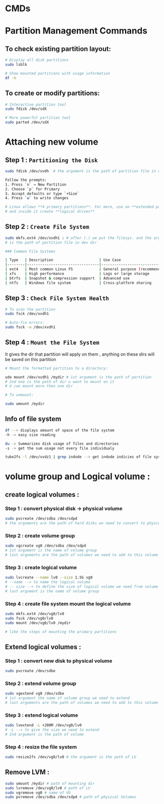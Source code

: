 # CMDs

# Partition Management Commands

## To check existing partition layout:

```bash
# Display all disk partitions
sudo lsblk

# Show mounted partitions with usage information
df -h

```

## To create or modify partitions:

```bash
# Interactive partition tool
sudo fdisk /dev/sdX

# More powerful partition tool
sudo parted /dev/sdX
```

# Attaching new volume

## Step 1 : `Partitioning the Disk`

```bash
sudo fdisk /dev/xvdh  # the argument is the path of partition file in dev dir 

Follow the prompts:
1. Press `n` → New Partition
2. Choose `p` for Primary
3. Accept defaults or type `+Size`
4. Press `w` to write changes

# Linux allows **4 primary partitions**. For more, use an **extended partition**,
# and inside it create **logical drives**
```

## Step 2 : `Create File System`

```bash
sudo mkfs.ext4 /dev/xvdh1 : # after (.) we put the filesys. and the argument 
# is the path of partition file in dev dir 

### Common File Systems

| Type   | Description                     | Use Case                      |
|--------|---------------------------------|-------------------------------|
| ext4   | Most common Linux FS            | General purpose (recommended) |
| xfs    | High performance                | Logs or large storage         |
| btrfs  | Snapshot & compression support  | Advanced use                  |
| ntfs   | Windows file system             | Cross-platform sharing        |

```

## Step 3 : `Check File System Health`

```bash
# To scan the partition
sudo fsck /dev/xvdh1

# Auto-fix errors:
sudo fsck -a /dev/xvdh1 

```

## Step 4 : `Mount the File System`

It gives the dir that partition will apply on them , anything on these dirs will be saved on this partition

```bash
# Mount the formatted partition to a directory:

udo mount /dev/xvdh1 /mydir # 1st argument is the path of partition 
# 2nd one is the path of dir u want to mount on it 
# U can mount more than one dir 

# To unmount:

sudo umount /mydir

```

## Info of file system

```bash
df --> displays amount of space of the file system
-h -> easy size reading

du -> Summarizes disk usage of files and directories
-s -> get the sum usage not every file individualy

tube2fs -l /dev/xvdz1 | grep indode --> get indode indicies of file system 
```

# volume group and Logical volume :

## create logical volumes :

### Step 1 : convert physical disk → physical volume

```bash
sudo pvcreate /dev/sdba /dev/sdpd 
# the arguments are the path of hard disks we need to convert to physical volumes 
```

### Step 2 : create volume group

```bash
sudo vgcreate vg0 /dev/sdba /dev/sdpd
# 1st argument is the name of volume group
# last arguments are the path of volumes we need to add to this volume group 
```

### Step 3 : create logical volume

```bash
sudo lvcreate --name lv0 --size 1.5G vg0 
# --name --> to name the logical volume 
# -- size --> to define the size of logical volume we need from volume group 
# last argument is the name of volume group 
```

### Step 4 : create file system mount the logical volume

```bash
sudo mkfs.ext4 /dev/vg0/lv0
sudo fsck /dev/vg0/lv0
sudo mount /dev/vg0/lv0 /mydir

# like the steps of mounting the primary partitions 
```

## Extend logical volumes :

### Step 1 : convert new disk to physical volume

```bash
sudo pvcreate /dev/sdbe 
```

### Step 2 : extend volume group

```bash
sudo vgextend vg0 /dev/sdbe 
# 1st argument the name of volume group we need to extend 
# last arguments are the path of volumes we need to add to this volume group 
```

### Step 3 : extend logical volume

```bash
sudo lvextend -L +200M /dev/vg0/lv0
# -L --> to give the size we need to extend 
# 2nd argument is the path of volume 
```

### Step 4 : resize the file system

```bash
sudo resize2fs /dev/vg0/lv0 # the argument is the path of LV
```

## Remove LVM :

```bash
sudo umount /mydir # path of mounting dir 
sudo lvremove /dev/vg0/lv0 # path of LV
sudo vgremove vg0 # name of VG
sudo pvremove /dev/sdba /dev/sdpd # path of physical Volumes 
```